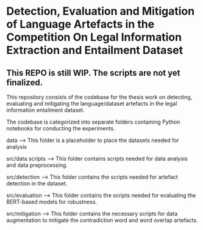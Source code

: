 # Detection, Evaluation and Mitigation of Language Artefacts in the Competition On Legal Information Extraction and Entailment Dataset

## This REPO is still WIP. The scripts are not yet finalized.

This repository consists of the codebase for the thesis work on detecting, evaluating and mitigating the language/dataset artefacts in the legal information entailment dataset.

The codebase is categorized into separate folders containing Python notebooks for conducting the experiments.

data —> This folder is a placeholder to place the datasets needed for analysis

src/data scripts —> This folder contains scripts needed for data analysis and data preprocessing.

src/detection —> This folder contains the scripts needed for artefact detection in the dataset.

src/evaluation —> This folder contains the scripts needed for evaluating the BERT-based models for robustness.

src/mitigation —> This folder contains the necessary scripts for data augmentation to mitigate the contradiction word and word overlap artefacts.